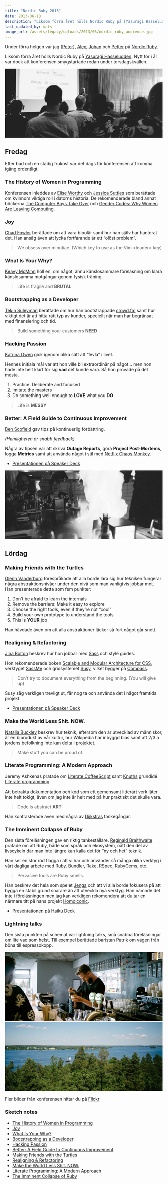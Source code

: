 ```yaml
---
title: "Nordic Ruby 2013"
date: 2013-06-18
description: "Liksom förra året hölls Nordic Ruby på [Yasuragi Hasseludden](http://www.yasuragi.se/). Nytt för i år var dock att konferensen smygstartade redan under torsdagskvällen."
last_updated_by: mats
image_url: /assets/legacy/uploads/2013/06/nordic_ruby_audience.jpg
---
```

Under förra helgen var jag ([Peter](/peter)), [Alex](/alex), [Johan](/johan) och [Petter](/petter) på [Nordic Ruby](http://2013.nordicruby.org/).

Liksom förra året hölls Nordic Ruby på [Yasuragi Hasseludden](http://www.yasuragi.se/). Nytt för i år var dock att konferensen smygstartade redan under torsdagskvällen.

![Publik](/assets/legacy/uploads/2013/06/nordic_ruby_audience.jpg)

## Fredag

Efter bad och en stadig frukost var det dags för konferensen att komma igång ordentligt.

### The History of Women in Programming

Konferensen inleddes av [Elise Worthy](http://twitter.com/eliseworthy) och
[Jessica Suttles](http://twitter.com/jlsuttles) som berättade om kvinnors viktiga roll i datorns historia. De rekomenderade bland annat böckerna [The Computer Boys Take Over](http://thecomputerboys.com/?page_id=20)
och [Gender Codes: Why Women Are Leaving Computing](http://eu.wiley.com/WileyCDA/WileyTitle/productCd-0470597194.html).

### Joy

[Chad Fowler](https://twitter.com/chadfowler) berättade om att vara bipolär samt hur han själv har hanterat det. Han ansåg även att lycka fortfarande är ett “olöst problem”.

> We obsess over minutiae. (Which key to use as the Vim \<leader\> key)

### What Is Your Why?

[Keavy McMinn](https://twitter.com/keavy) höll en, om något, ännu känslosammare
föreläsning om klara känslosamma motgångar genom fysisk träning.

> Life is fragile and **BRUTAL**

### Bootstrapping as a Developer

[Tekin Suleyman](https://twitter.com/tekin) berättade om hur han bootstrappade
[crowd.fm](https://crowd.fm/) samt hur viktigt det är att hitta rätt typ av kunder,
speciellt när man har begränsat med finansiering och tid.

> Build something your customers **NEED**

### Hacking Passion

[Katrina Owen](https://twitter.com/kytrinyx) gick igenom olika sätt att “levla” i livet.

Hennes initiala mål var att hon ville bli extraordinär på något… men hon hade inte helt
klart för sig **vad** det kunde vara. Så hon provade på det mesta.

 1. Practice: Deliberate and focused
 2. Imitate the masters
 3. Do something well enough to **LOVE** what you **DO**

> Life is **MESSY**

### Better: A Field Guide to Continuous Improvement

[Ben Scofield](https://twitter.com/bscofield) gav tips på kontinuerlig förbättring.

*(Hemligheten är snabb feedback)*

Några av tipsen var att skriva **Outage Reports**, göra **Project Post-Mortems**, logga **Metrics** samt att använda något i stil med [Netflix Chaos Monkey](https://github.com/Netflix/SimianArmy).

 - [Presentationen på Speaker Deck](https://speakerdeck.com/bscofield/better-a-field-guide-to-continuous-improvement)

![Teppanyaki](/assets/legacy/uploads/2013/06/nordic_ruby_teppanyaki.jpg)

## Lördag

### Making Friends with the Turtles

[Glenn Vanderburg](https://twitter.com/glv) förespråkade att alla borde lära
sig hur tekniken fungerar några abstraktionsnivåer under den nivå som man
vanligtvis jobbar mot. Han presenterade detta som fem punkter:

 1. Don’t be afraid to learn the internals
 2. Remove the barriers: Make it easy to explore
 3. Choose the right tools, even if they’re not “cool”
 4. Build your own prototype to understand the tools
 5. This is **YOUR** job

Han hävdade även om att alla abstraktioner läcker så fort något går snett.

### Realigning & Refactoring

[Jina Bolton](https://twitter.com/jina) beskrev hur hon jobbar
med [Sass](http://sass-lang.com/) och style guides.

Hon rekomenderade boken [Scalable and Modular Architecture for CSS](http://smacss.com/),
verktyget [SassMe](http://sassme.arc90.com/) och gridsystemet
[Susy](http://susy.oddbird.net/), vilket bygger på [Compass](http://compass-style.org/).

> Don’t try to document everything from the beginning. (You will give up)

Susy såg verkligen trevligt ut, får nog ta och använda det i något framtida projekt.

 - [Presentationen på Speaker Deck](https://speakerdeck.com/jina/realigning-and-refactoring)

### Make the World Less Shit. NOW.

[Natalia Buckley](https://twitter.com/ntlk) beskrev hur teknik, eftersom den är
utvecklad av människor, är en biprodukt av vår kultur, hur Wikipedia har inbyggd
bias samt att 2/3 a jordens befolkning inte kan delta i projektet.

> Make stuff you can be proud of.

### Literate Programming: A Modern Approach

Jeremy Ashkenas pratade om [Literate CoffeeScript](http://ashkenas.com/literate-coffeescript/)
samt [Knuths](http://en.wikipedia.org/wiki/Donald_Knuth) grundidé
[Literate programming](http://en.wikipedia.org/wiki/Literate_programming).

Att betrakta dokumentation och kod som ett gemensamt litterärt verk låter inte
helt tokigt, även om jag inte är helt med på hur praktiskt det skulle vara.

> Code is abstract **ART**

Han kontrasterade även med några av [Dijkstras](http://en.wikipedia.org/wiki/Edsger_W._Dijkstra) tankegångar.

### The Imminent Collapse of Ruby

Den sista föreläsningen gav en riktig tankeställare.
[Reginald Braithwaite](https://twitter.com/raganwald) pratade om att Ruby,
både som språk och ekosystem, nått den del av livscykeln där man inte längre
kan kalla det för “ny och het” teknik.

Han ser en stor röd flagga i att vi har och använder så många olika
verktyg i vårt dagliga arbete med Ruby. Bundler, Rake, RSpec, RubyGems, etc.

> Pervasive tools are Ruby smells.

Han beskrev det hela som spelet [Jenga](http://en.wikipedia.org/wiki/Jenga)
och att vi alla borde fokusera på att bygga en stabil grund snarare än
att utveckla nya verktyg. Han nämnde det inte i föreläsningen men jag kan verkligen rekomendera att du tar en närmare titt på hans projekt [Homoiconic](https://github.com/raganwald/homoiconic/).

 - [Presentationen på Haiku Deck](http://www.haikudeck.com/p/ZZZZtHRk3c/rubyvrldens-frestende-kollaps)

### Lightning talks

Den sista punkten på schemat var lightning talks, små snabba föreläsningar om lite vad som helst.
Till exempel berättade baristan Patrik om vägen från böna till espressokopp.

![Baristan Patrik](/assets/legacy/uploads/2013/06/nordic_ruby_barista.jpg)
![Utsikten från Yasuragi](/assets/legacy/uploads/2013/06/nordic_ruby_view.jpg)

Fler bilder från konferensen hittar du på [Flickr](http://www.flickr.com/photos/elabsse/sets/72157634088191770/)

### Sketch notes

 - [The History of Women in Programming](https://twitter.com/jessabean/status/342926843067891713/photo/1)
 - [Joy](https://twitter.com/jessabean/status/342939985428754434/photo/1)
 - [What Is Your Why?](https://twitter.com/jessabean/status/342955229878317056/photo/1)
 - [Bootstrapping as a Developer](https://twitter.com/jessabean/status/342989610823069696/photo/1)
 - [Hacking Passion](https://twitter.com/jessabean/status/343007655784243200/photo/1)
 - [Better: A Field Guide to Continuous Improvement](https://twitter.com/jessabean/status/343025010115493889/photo/1)
 - [Making Friends with the Turtles](https://twitter.com/jessabean/status/343286787390726145/photo/1)
 - [Realigning & Refactoring](https://twitter.com/jessabean/status/343302151625375746/photo/1)
 - [Make the World Less Shit. NOW.](https://twitter.com/jessabean/status/343314392462536705/photo/1)
 - [Literate Programming: A Modern Approach](https://twitter.com/jessabean/status/343357392920137728/photo/1)
 - [The Imminent Collapse of Ruby](https://twitter.com/jessabean/status/343377665325158400/photo/1)
